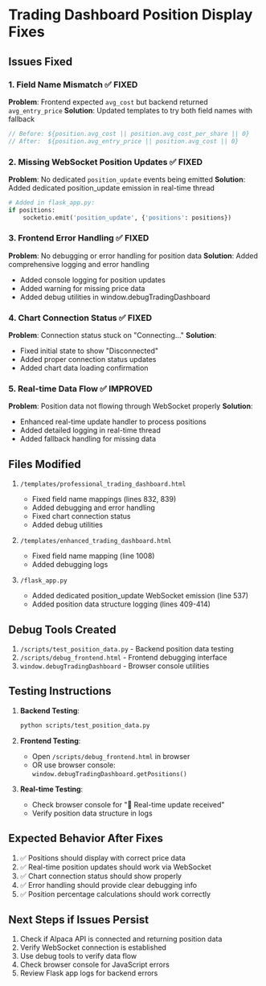 # Trading Dashboard Position Display Fixes

## Issues Fixed

### 1. Field Name Mismatch ✅ FIXED
**Problem**: Frontend expected `avg_cost` but backend returned `avg_entry_price`
**Solution**: Updated templates to try both field names with fallback
```javascript
// Before: ${position.avg_cost || position.avg_cost_per_share || 0}
// After:  ${position.avg_entry_price || position.avg_cost || 0}
```

### 2. Missing WebSocket Position Updates ✅ FIXED
**Problem**: No dedicated `position_update` events being emitted
**Solution**: Added dedicated position_update emission in real-time thread
```python
# Added in flask_app.py:
if positions:
    socketio.emit('position_update', {'positions': positions})
```

### 3. Frontend Error Handling ✅ FIXED
**Problem**: No debugging or error handling for position data
**Solution**: Added comprehensive logging and error handling
- Added console logging for position updates
- Added warning for missing price data
- Added debug utilities in window.debugTradingDashboard

### 4. Chart Connection Status ✅ FIXED
**Problem**: Connection status stuck on "Connecting..."
**Solution**: 
- Fixed initial state to show "Disconnected"
- Added proper connection status updates
- Added chart data loading confirmation

### 5. Real-time Data Flow ✅ IMPROVED
**Problem**: Position data not flowing through WebSocket properly
**Solution**:
- Enhanced real-time update handler to process positions
- Added detailed logging in real-time thread
- Added fallback handling for missing data

## Files Modified

1. `/templates/professional_trading_dashboard.html`
   - Fixed field name mappings (lines 832, 839)
   - Added debugging and error handling
   - Fixed chart connection status
   - Added debug utilities

2. `/templates/enhanced_trading_dashboard.html` 
   - Fixed field name mapping (line 1008)
   - Added debugging logs

3. `/flask_app.py`
   - Added dedicated position_update WebSocket emission (line 537)
   - Added position data structure logging (lines 409-414)

## Debug Tools Created

1. `/scripts/test_position_data.py` - Backend position data testing
2. `/scripts/debug_frontend.html` - Frontend debugging interface
3. `window.debugTradingDashboard` - Browser console utilities

## Testing Instructions

1. **Backend Testing**:
   ```bash
   python scripts/test_position_data.py
   ```

2. **Frontend Testing**:
   - Open `/scripts/debug_frontend.html` in browser
   - OR use browser console: `window.debugTradingDashboard.getPositions()`

3. **Real-time Testing**:
   - Check browser console for "📡 Real-time update received"
   - Verify position data structure in logs

## Expected Behavior After Fixes

1. ✅ Positions should display with correct price data
2. ✅ Real-time position updates should work via WebSocket
3. ✅ Chart connection status should show properly
4. ✅ Error handling should provide clear debugging info
5. ✅ Position percentage calculations should work correctly

## Next Steps if Issues Persist

1. Check if Alpaca API is connected and returning position data
2. Verify WebSocket connection is established
3. Use debug tools to verify data flow
4. Check browser console for JavaScript errors
5. Review Flask app logs for backend errors